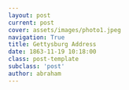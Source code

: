 ```yaml
---
layout: post
current: post
cover: assets/images/photo1.jpeg
navigation: True
title: Gettysburg Address
date: 1863-11-19 10:18:00
class: post-template
subclass: 'post'
author: abraham
---
```

